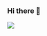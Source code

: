 ### Hi there 👋
<a href="https://no-smoke-ui.herokuapp.com/" target="_blank"><img src="https://img.shields.io/badge/-M-#EA4335"/></a>

<!--
**GaeTaeng/GaeTaeng** is a ✨ _special_ ✨ repository because its `README.md` (this file) appears on your GitHub profile.

Here are some ideas to get you started:

- 🔭 I’m currently working on ...
- 🌱 I’m currently learning ...
- 👯 I’m looking to collaborate on ...
- 🤔 I’m looking for help with ...
- 💬 Ask me about ...
- 📫 How to reach me: ...
- 😄 Pronouns: ...
- ⚡ Fun fact: ...
-->
